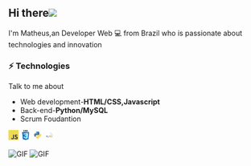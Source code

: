 ## Hi there<img src="https://github.com/TheDudeThatCode/TheDudeThatCode/blob/master/Assets/Hi.gif" width="29px"> 

I'm Matheus,an Developer Web :computer: from Brazil who is passionate about technologies and innovation

### ⚡ Technologies
Talk to me about
- Web development-**HTML/CSS,Javascript**
- Back-end-**Python/MySQL**
- Scrum Foudantion

<code><img height="20" src="https://raw.githubusercontent.com/github/explore/80688e429a7d4ef2fca1e82350fe8e3517d3494d/topics/javascript/javascript.png"></code>
<code><img height="20" src="https://raw.githubusercontent.com/github/explore/80688e429a7d4ef2fca1e82350fe8e3517d3494d/topics/css/css.png"></code>
<code><img height="20" src="https://raw.githubusercontent.com/github/explore/80688e429a7d4ef2fca1e82350fe8e3517d3494d/topics/python/python.png"></code>
<code><img height="20" src="https://raw.githubusercontent.com/github/explore/80688e429a7d4ef2fca1e82350fe8e3517d3494d/topics/mysql/mysql.png"></code>





<img align="center" alt="GIF" src="https://media.giphy.com/media/RK5KD6UcUpAt92zZvt/giphy.gif" />
<img align="center" alt="GIF" src="https://media.giphy.com/media/hrSFdM4rg8VFpXyz2m/giphy.gif" />
